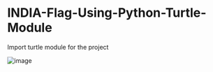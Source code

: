 # INDIA-Flag-Using-Python-Turtle-Module

Import turtle module for the project 


![image](https://user-images.githubusercontent.com/25906435/131390656-6dd0b63d-fe6c-42bc-b539-246ece6367bb.png)


